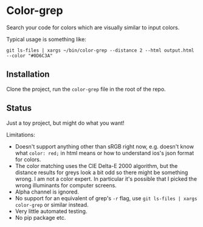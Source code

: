 # Color-grep

Search your code for colors which are visually similar to input colors.


Typical usage is something like:

```
git ls-files | xargs ~/bin/color-grep --distance 2 --html output.html --color "#0D6C3A"
```

## Installation

Clone the project, run the `color-grep` file in the root of the repo.


## Status

Just a toy project, but might do what you want!

Limitations:

* Doesn't support anything other than sRGB right now, e.g. doesn't know what
  `color: red;` in html means or how to understand ios's json format for colors.
* The color matching uses the CIE Delta-E 2000 algorithm, but the distance
  results for greys look a bit odd so there might be something wrong. I am not a
  color expert. In particular it's possible that I picked the wrong illuminants
  for computer screens.
* Alpha channel is ignored.
* No support for an equivalent of grep's `-r` flag, use `git ls-files | xargs
  color-grep` or similar instead.
* Very little automated testing.
* No pip package etc.

